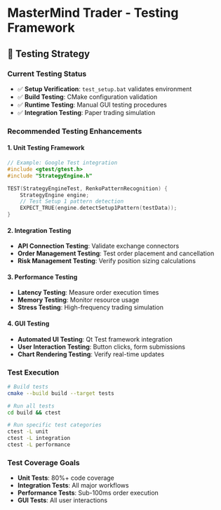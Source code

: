# MasterMind Trader - Testing Framework

## 🧪 **Testing Strategy**

### **Current Testing Status**
- ✅ **Setup Verification**: `test_setup.bat` validates environment
- ✅ **Build Testing**: CMake configuration validation
- ✅ **Runtime Testing**: Manual GUI testing procedures
- ✅ **Integration Testing**: Paper trading simulation

### **Recommended Testing Enhancements**

#### **1. Unit Testing Framework**
```cpp
// Example: Google Test integration
#include <gtest/gtest.h>
#include "StrategyEngine.h"

TEST(StrategyEngineTest, RenkoPatternRecognition) {
    StrategyEngine engine;
    // Test Setup 1 pattern detection
    EXPECT_TRUE(engine.detectSetup1Pattern(testData));
}
```

#### **2. Integration Testing**
- **API Connection Testing**: Validate exchange connectors
- **Order Management Testing**: Test order placement and cancellation
- **Risk Management Testing**: Verify position sizing calculations

#### **3. Performance Testing**
- **Latency Testing**: Measure order execution times
- **Memory Testing**: Monitor resource usage
- **Stress Testing**: High-frequency trading simulation

#### **4. GUI Testing**
- **Automated UI Testing**: Qt Test framework integration
- **User Interaction Testing**: Button clicks, form submissions
- **Chart Rendering Testing**: Verify real-time updates

### **Test Execution**
```bash
# Build tests
cmake --build build --target tests

# Run all tests
cd build && ctest

# Run specific test categories
ctest -L unit
ctest -L integration
ctest -L performance
```

### **Test Coverage Goals**
- **Unit Tests**: 80%+ code coverage
- **Integration Tests**: All major workflows
- **Performance Tests**: Sub-100ms order execution
- **GUI Tests**: All user interactions 